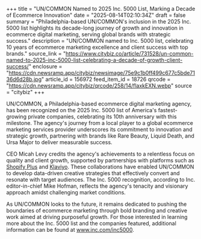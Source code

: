 +++
title = "UN/COMMON Named to 2025 Inc. 5000 List, Marking a Decade of Ecommerce Innovation"
date = "2025-08-14T02:10:34Z"
draft = false
summary = "Philadelphia-based UN/COMMON's inclusion in the 2025 Inc. 5000 list highlights its decade-long journey of growth and innovation in ecommerce digital marketing, serving global brands with strategic success."
description = "UN/COMMON named to Inc. 5000 list, celebrating 10 years of ecommerce marketing excellence and client success with top brands."
source_link = "https://www.citybiz.co/article/731528/un-common-named-to-2025-inc-5000-list-celebrating-a-decade-of-growth-client-success/"
enclosure = "https://cdn.newsramp.app/citybiz/newsimage/75e9c1b0ff499c677c5bde7136d6d28b.jpg"
article_id = 156972
feed_item_id = 18726
qrcode = "https://cdn.newsramp.app/citybiz/qrcode/258/14/flaxkEXN.webp"
source = "citybiz"
+++

<p>UN/COMMON, a Philadelphia-based ecommerce digital marketing agency, has been recognized on the 2025 Inc. 5000 list of America's fastest-growing private companies, celebrating its 10th anniversary with this milestone. The agency's journey from a local player to a global ecommerce marketing services provider underscores its commitment to innovation and strategic growth, partnering with brands like Rare Beauty, Liquid Death, and Ursa Major to deliver measurable success.</p><p>CEO Micah Levy credits the agency's achievements to a relentless focus on quality and client growth, supported by partnerships with platforms such as <a href='https://www.shopify.com/plus' rel='nofollow' target='_blank'>Shopify Plus</a> and <a href='https://www.klaviyo.com' rel='nofollow' target='_blank'>Klaviyo</a>. These collaborations have enabled UN/COMMON to develop data-driven creative strategies that effectively convert and resonate with target audiences. The Inc. 5000 recognition, according to Inc. editor-in-chief Mike Hofman, reflects the agency's tenacity and visionary approach amidst challenging market conditions.</p><p>As UN/COMMON looks to the future, it remains dedicated to pushing the boundaries of ecommerce marketing through bold branding and creative work aimed at driving purposeful growth. For those interested in learning more about the Inc. 5000 list and the companies featured, additional information can be found at <a href='https://www.inc.com/inc5000' rel='nofollow' target='_blank'>www.inc.com/inc5000</a>.</p>